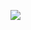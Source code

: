 ![](https://pixel-profile.vercel.app/api/github-stats?username=utsmannn&hide=contributions&screen_effect=true&theme=journey&dithering=true)
